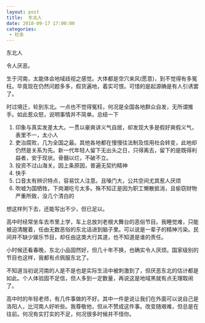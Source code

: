 ```yaml
---
layout: post
title:  东北人
date: 2018-09-17 17:00:00
categories: 
 - 社会
---
```


东北人 
 
 
令人厌恶。 
 
生于河南，太能体会地域歧视之感觉。大体都是空穴来风(愿意)，到不觉得有多冤枉。毕竟现在仍然问题多多，假货遍地，着实可恨。可惜的是起源确是有人引诱罢了。 
 
时过境迁，轮到东北。一点也不觉得冤枉，何况是全国各地群众自发，无所谓推手。如此惹众怒，说明事情并不简单。总结一下 
 
1. 印象与真实发差太大。一贯以豪爽讲义气自居，却发现大多是假好爽假义气，表里不一，太小人 
2. 吏治腐败，几为全国之最。其他各地都在慢慢往法制及信用社会转变，此地却仍然是关系为先。新一代年轻人留下无出头之日，只得离去，留下的是既得利益者，安于现状。骨髓以烂，不破不立。 
3. 投资不过山海关。因上条原因，普遍无契约精神 
4. 快手 
5. 口音太有辨识特点，容易饮人注意。且嗓门大，公共空间尤其惹人厌烦 
6. 吹嘘为国牺牲，下岗潮吃亏太多。殊不知正是因为职工懒散抵消，且偷窃财物严重所致，没几个清白的 
 
想这样列下去，还能写出不少，但已足以。 
 
高中时经常坐车去市里上学，车上总放刘老根大舞台的恶俗节目。我睡觉难，只能被迫清醒着，任由无数恶俗的东北话进到脑子里。可以说是一辈子的精神污染。民间并不缺少娱乐节目，却任由这类大行其道，也不知道是谁的责任。 
 
小时候还看春晚，东北小品固然好，但几十年不换，也确实令人厌烦。国家级别的节目也这样，我都有点佩服东北了。 
 
不知道当初说河南的人是不是也是实际生活中被刺激到了，但厌恶东北的估计都是如此。个人体验固不足信，但人多到一定数量，再说这是地域黑就有点无理取闹了。 
 
高中时的年轻老师，有几件事做的不好。其中一件是说让我们在外面可以说自己是洛阳人，比河南人好听些。我尊敬他，但从不赞成这件事。改变随艰难，但总是在往前。何况有实打实的不足，何况很多时候并不怪你。 
 
 
 
 
 
 

